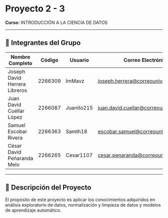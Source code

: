 # Proyecto 2 - 3

**Curso:** INTRODUCCIÓN A LA CIENCIA DE DATOS

---

## 👥 Integrantes del Grupo

| Nombre Completo | Código | Usuario | Correo Electrónico |
|---|---|---|---|
| Joseph David Herrera Libreros | 2266309 | ImMavz | joseph.herrera@correounivalle.edu.co |
| Juan David Cuéllar López | 2266087 | Juanito215 | juan.david.cuellar@correounivalle.edu.co |
| Samuel Escobar Rivera | 2266363 | Samth18 | escobar.samuel@correounivalle.edu.co |
| César David Peñaranda Melo | 2266265 | Cesar1107 | cesar.penaranda@correounivalle.edu.co |


---

## 📌 Descripción del Proyecto

El propósito de este proyecto es aplicar los conocimientos adquiridos en análisis exploratorio de datos, normalización y limpieza de datos y modelos de aprendizaje automático.
